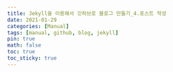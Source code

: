 ```yaml
---
title: Jekyll을 이용해서 깃허브로 블로그 만들기_4.포스트 작성
date: 2021-01-29
categories: [Manual]
tags: [manual, github, blog, jekyll]
pin: true
math: false
toc: true
toc_sticky: true
---
```

